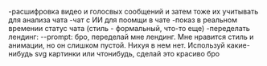 -расшифровка видео и голосвых сообщений и затем тоже их учитывать для анализа чата
-чат с ИИ для поомщи в чате
-показ в реальном времении статус чата (стиль - формальный, что-то еще)
-переделать лендинг:
--prompt: бро, переделай мне лендинг. Мне нравится стиль и анимации, но он слишком пустой. Нихуя в нем нет. Используй какие-нибудь svg картинки или чтонибудь, сделай это красиво бро
